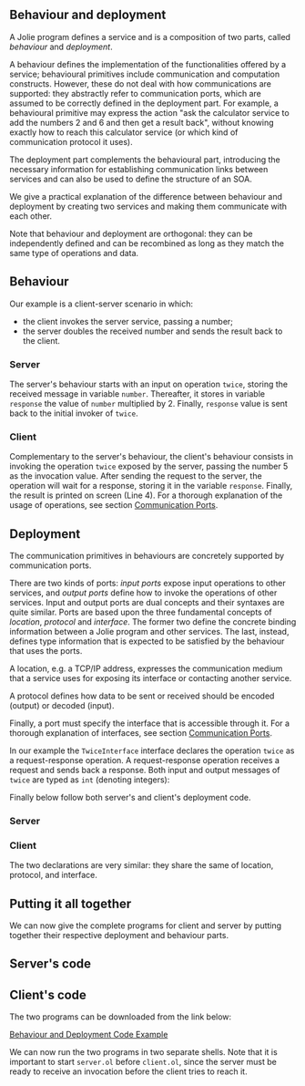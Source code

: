 ## Behaviour and deployment

A Jolie program defines a service and is a composition of two parts, called *behaviour* and *deployment*.

A behaviour defines the implementation of the functionalities offered by a service; behavioural primitives include communication and computation constructs. However, these do not deal with how communications are supported: they abstractly refer to communication ports, which are assumed to be correctly defined in the deployment part. For example, a behavioural primitive may express the action "ask the calculator service to add the numbers 2 and 6 and then get a result back", without knowing exactly how to reach this calculator service (or which kind of communication protocol it uses).

The deployment part complements the behavioural part, introducing the necessary information for establishing communication links between services and can also be used to define the structure of an SOA.

We give a practical explanation of the difference between behaviour and deployment by creating two services and making them communicate with each other. 

Note that behaviour and deployment are orthogonal: they can be independently defined and can be recombined as long as they match the same type of operations and data.

## Behaviour
Our example is a client-server scenario in which:

- the client invokes the server service, passing a number;
- the server doubles the received number and sends the result back to the client.

### Server

<div class="code" src="behaviour_and_deployment_server_behaviour.ol"></div>

The server's behaviour starts with an input on operation `twice`, storing the received message in variable `number`. Thereafter, it stores in variable `response` the value of `number` multiplied by 2. Finally, `response` value is sent back to the initial invoker of `twice`.

### Client

<div class="code" src="behaviour_and_deployment_client_behaviour.ol"></div>

Complementary to the server's behaviour, the client's behaviour consists in invoking the operation `twice` exposed by the server, passing the number 5 as the invocation value. After sending the request to the server, the operation will wait for a response, storing it in the variable `response`. Finally, the result is printed on screen (Line 4).
For a thorough explanation of the usage of operations, see section [Communication Ports](basics/communication_ports.html).

## Deployment

The communication primitives in behaviours are concretely supported by communication ports.

There are two kinds of ports: *input ports* expose input operations to other services, and *output ports* define how to invoke the operations of other services. Input and output ports are dual concepts and their syntaxes are quite similar. Ports are based upon the three fundamental concepts of *location*, *protocol* and *interface*. The former two define the concrete binding information between a Jolie program and other services. The last, instead, defines type information that is expected to be satisfied by the behaviour that uses the ports.

A location, e.g. a TCP/IP address, expresses the communication medium that a service uses for exposing its interface or contacting another service.

A protocol defines how data to be sent or received should be encoded (output) or decoded (input).

Finally, a port must specify the interface that is accessible through it. For a thorough explanation of interfaces, see section [Communication Ports](basics/communication_ports.html). 

In our example the `TwiceInterface` interface declares the operation `twice` as a request-response operation. A request-response operation receives a request and sends back a response. Both input and output messages of `twice` are typed as `int` (denoting integers):

<div class="code" src="behaviour_and_deployment_twiceInterface.iol"></div>

Finally below follow both server's and client's deployment code.

### Server

<div class="code" src="behaviour_and_deployment_server_deployment.ol"></div>

### Client

<div class="code" src="behaviour_and_deployment_client_deployment.ol"></div>

The two declarations are very similar: they share the same of location, protocol, and interface.

## Putting it all together

We can now give the complete programs for client and server by putting together their respective deployment and behaviour parts.

## Server\'s code

<div class="code" src="behaviour_and_deployment_server.ol"></div>

## Client\'s code

<div class="code" src="behaviour_and_deployment_client.ol"></div>

The two programs can be downloaded from the link below:

<div class="download"><a href="documentation/getting_started/code/behaviour_and_deployment_code.zip">Behaviour and Deployment Code Example</a></div>

We can now run the two programs in two separate shells. Note that it is important to start `server.ol` before `client.ol`, since the server must be ready to receive an invocation before the client tries to reach it.

